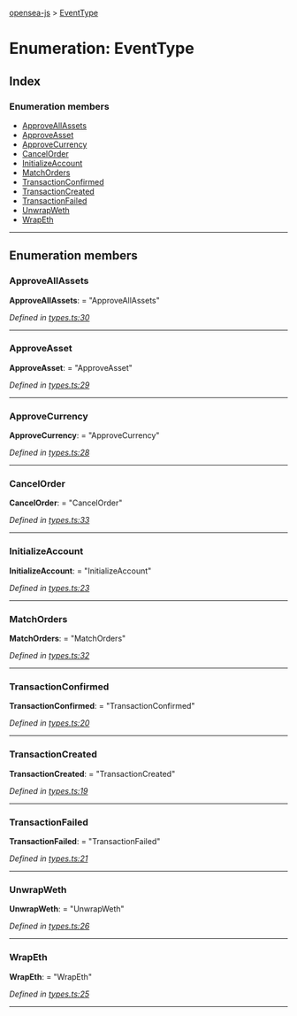 [opensea-js](../README.md) > [EventType](../enums/eventtype.md)

# Enumeration: EventType

## Index

### Enumeration members

* [ApproveAllAssets](eventtype.md#approveallassets)
* [ApproveAsset](eventtype.md#approveasset)
* [ApproveCurrency](eventtype.md#approvecurrency)
* [CancelOrder](eventtype.md#cancelorder)
* [InitializeAccount](eventtype.md#initializeaccount)
* [MatchOrders](eventtype.md#matchorders)
* [TransactionConfirmed](eventtype.md#transactionconfirmed)
* [TransactionCreated](eventtype.md#transactioncreated)
* [TransactionFailed](eventtype.md#transactionfailed)
* [UnwrapWeth](eventtype.md#unwrapweth)
* [WrapEth](eventtype.md#wrapeth)

---

## Enumeration members

<a id="approveallassets"></a>

###  ApproveAllAssets

**ApproveAllAssets**:  = "ApproveAllAssets"

*Defined in [types.ts:30](https://github.com/ProjectOpenSea/opensea-js/blob/cc0b3c7/src/types.ts#L30)*

___
<a id="approveasset"></a>

###  ApproveAsset

**ApproveAsset**:  = "ApproveAsset"

*Defined in [types.ts:29](https://github.com/ProjectOpenSea/opensea-js/blob/cc0b3c7/src/types.ts#L29)*

___
<a id="approvecurrency"></a>

###  ApproveCurrency

**ApproveCurrency**:  = "ApproveCurrency"

*Defined in [types.ts:28](https://github.com/ProjectOpenSea/opensea-js/blob/cc0b3c7/src/types.ts#L28)*

___
<a id="cancelorder"></a>

###  CancelOrder

**CancelOrder**:  = "CancelOrder"

*Defined in [types.ts:33](https://github.com/ProjectOpenSea/opensea-js/blob/cc0b3c7/src/types.ts#L33)*

___
<a id="initializeaccount"></a>

###  InitializeAccount

**InitializeAccount**:  = "InitializeAccount"

*Defined in [types.ts:23](https://github.com/ProjectOpenSea/opensea-js/blob/cc0b3c7/src/types.ts#L23)*

___
<a id="matchorders"></a>

###  MatchOrders

**MatchOrders**:  = "MatchOrders"

*Defined in [types.ts:32](https://github.com/ProjectOpenSea/opensea-js/blob/cc0b3c7/src/types.ts#L32)*

___
<a id="transactionconfirmed"></a>

###  TransactionConfirmed

**TransactionConfirmed**:  = "TransactionConfirmed"

*Defined in [types.ts:20](https://github.com/ProjectOpenSea/opensea-js/blob/cc0b3c7/src/types.ts#L20)*

___
<a id="transactioncreated"></a>

###  TransactionCreated

**TransactionCreated**:  = "TransactionCreated"

*Defined in [types.ts:19](https://github.com/ProjectOpenSea/opensea-js/blob/cc0b3c7/src/types.ts#L19)*

___
<a id="transactionfailed"></a>

###  TransactionFailed

**TransactionFailed**:  = "TransactionFailed"

*Defined in [types.ts:21](https://github.com/ProjectOpenSea/opensea-js/blob/cc0b3c7/src/types.ts#L21)*

___
<a id="unwrapweth"></a>

###  UnwrapWeth

**UnwrapWeth**:  = "UnwrapWeth"

*Defined in [types.ts:26](https://github.com/ProjectOpenSea/opensea-js/blob/cc0b3c7/src/types.ts#L26)*

___
<a id="wrapeth"></a>

###  WrapEth

**WrapEth**:  = "WrapEth"

*Defined in [types.ts:25](https://github.com/ProjectOpenSea/opensea-js/blob/cc0b3c7/src/types.ts#L25)*

___

